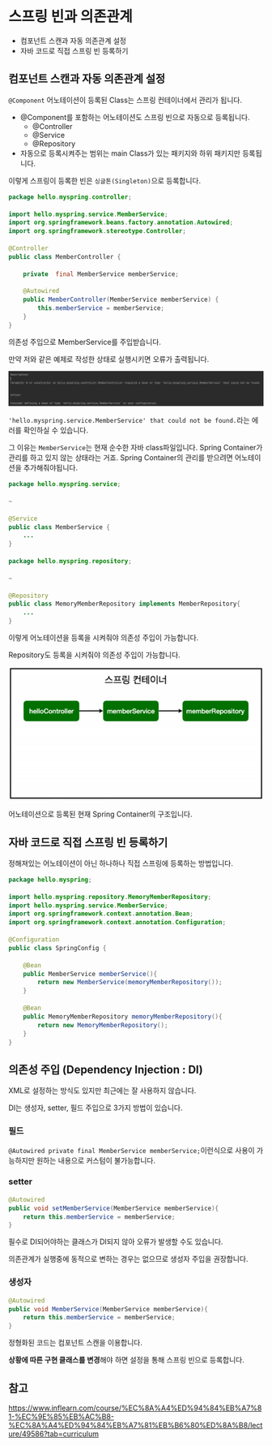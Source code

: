 # 스프링 빈과 의존관계

 - 컴포넌트 스캔과 자동 의존관계 설정
 - 자바 코드로 직접 스프링 빈 등록하기

## 컴포넌트 스캔과 자동 의존관계 설정

`@Component` 어노테이션이 등록된 Class는 스프링 컨테이너에서 관리가 됩니다.

 - @Component를 포함하는 어노테이션도 스프링 빈으로 자동으로 등록됩니다.
   - @Controller
   - @Service
   - @Repository
 - 자동으로 등록시켜주는 범위는 main Class가 있는 패키지와 하위 패키지만 등록됩니다.

이렇게 스프링이 등록한 빈은 `싱글톤(Singleton)`으로 등록합니다.

```java
package hello.myspring.controller;

import hello.myspring.service.MemberService;
import org.springframework.beans.factory.annotation.Autowired;
import org.springframework.stereotype.Controller;

@Controller
public class MemberController {

    private  final MemberService memberService;

    @Autowired
    public MemberController(MemberService memberService) {
        this.memberService = memberService;
    }
}

```

의존성 주입으로 MemberService를 주입받습니다.
 
만약 저와 같은 예제로 작성한 상태로 실행시키면 오류가 출력됩니다.

<img src="../iamges/autowired_error.png">

`'hello.myspring.service.MemberService' that could not be found.`라는 에러를 확인하실 수 있습니다.

그 이유는 `MemberService`는 현재 순수한 자바 class파일입니다. Spring Container가 관리를 하고 있지 않는 상태라는 거죠. Spring Container의 관리를 받으려면 어노테이션을 추가해줘야됩니다.

```java
package hello.myspring.service;

~

@Service
public class MemberService {
    ...
}

package hello.myspring.repository;

~

@Repository
public class MemoryMemberRepository implements MemberRepository{
    ...
}
```
이렇게 어노테이션을 등록을 시켜줘야 의존성 주입이 가능합니다.

Repository도 등록을 시켜줘야 의존성 주입이 가능합니다.

<img src="../iamges/spring_container_rescue.png">

어노테이션으로 등록된 현재 Spring Container의 구조입니다.

## 자바 코드로 직접 스프링 빈 등록하기

정해져있는 어노테이션이 아닌 하나하나 직접 스프링에 등록하는 방법입니다.

```java
package hello.myspring;

import hello.myspring.repository.MemoryMemberRepository;
import hello.myspring.service.MemberService;
import org.springframework.context.annotation.Bean;
import org.springframework.context.annotation.Configuration;

@Configuration
public class SpringConfig {

    @Bean
    public MemberService memberService(){
        return new MemberService(memoryMemberRepository());
    }

    @Bean
    public MemoryMemberRepository memoryMemberRepository(){
        return new MemoryMemberRepository();
    }
}
```

## 의존성 주입 (Dependency Injection : DI)

XML로 설정하는 방식도 있지만 최근에는 잘 사용하지 않습니다.

DI는 생성자, setter, 필드 주입으로 3가지 방법이 있습니다.

### 필드
`@Autowired private final MemberService memberService;`이런식으로 사용이 가능하지만 원하는 내용으로 커스텀이 불가능합니다.

### setter

```java
@Autowired
public void setMemberService(MemberService memberService){
    return this.memberService = memberService;
}
```

필수로 DI되어야하는 클래스가 DI되지 않아 오류가 발생할 수도 있습니다.

의존관계가 실행중에 동적으로 변하는 경우는 없으므로 생성자 주입을 권장합니다.

### 생성자

```java
@Autowired
public void MemberService(MemberService memberService){
    return this.memberService = memberService;
}
```

정형화된 코드는 컴포넌트 스캔을 이용합니다.

<b>상황에 따른 구현 클래스를 변경</b>해야 하면 설정을 통해 스프링 빈으로 등록합니다.

## 참고

https://www.inflearn.com/course/%EC%8A%A4%ED%94%84%EB%A7%81-%EC%9E%85%EB%AC%B8-%EC%8A%A4%ED%94%84%EB%A7%81%EB%B6%80%ED%8A%B8/lecture/49586?tab=curriculum

